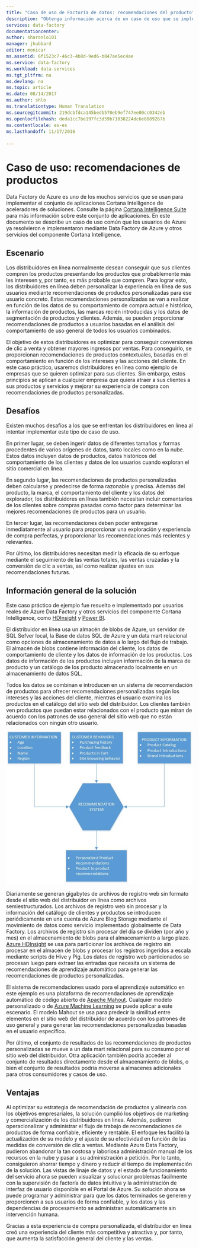 ```yaml
---
title: "Caso de uso de Factoría de datos: recomendaciones del producto"
description: "Obtenga información acerca de un caso de uso que se implementan mediante Factoría de datos de Azure junto con otros servicios."
services: data-factory
documentationcenter: 
author: sharonlo101
manager: jhubbard
editor: monicar
ms.assetid: 6f1523c7-46c3-4b8d-9ed6-b847ae5ec4ae
ms.service: data-factory
ms.workload: data-services
ms.tgt_pltfrm: na
ms.devlang: na
ms.topic: article
ms.date: 08/14/2017
ms.author: shlo
ms.translationtype: Human Translation
ms.sourcegitcommit: 219dcbfdca145bedb570eb9ef747ee00cc0342eb
ms.openlocfilehash: deda1cc7be197fc3d59b71038224dc6e8089267b
ms.contentlocale: es-es
ms.lasthandoff: 11/17/2016

---
```

# <a name="use-case---product-recommendations"></a>Caso de uso: recomendaciones de productos
Data Factory de Azure es uno de los muchos servicios que se usan para implementar el conjunto de aplicaciones Cortana Intelligence de aceleradores de soluciones.  Consulte la página [Cortana Intelligence Suite](http://www.microsoft.com/cortanaanalytics) para más información sobre este conjunto de aplicaciones. En este documento se describe un caso de uso común que los usuarios de Azure ya resolvieron e implementaron mediante Data Factory de Azure y otros servicios del componente Cortana Intelligence.

## <a name="scenario"></a>Escenario
Los distribuidores en línea normalmente desean conseguir que sus clientes compren los productos presentando los productos que probablemente más les interesen y, por tanto, es más probable que compren. Para lograr esto, los distribuidores en línea deben personalizar la experiencia en línea de sus usuarios mediante recomendaciones de productos personalizadas para ese usuario concreto. Estas recomendaciones personalizadas se van a realizar en función de los datos de su comportamiento de compra actual e histórico, la información de productos, las marcas recién introducidas y los datos de segmentación de productos y clientes.  Además, se pueden proporcionar recomendaciones de productos a usuarios basadas en el análisis del comportamiento de uso general de todos los usuarios combinados.

El objetivo de estos distribuidores es optimizar para conseguir conversiones de clic a venta y obtener mayores ingresos por ventas.  Para conseguirlo, se proporcionan recomendaciones de productos contextuales, basadas en el comportamiento en función de los intereses y las acciones del cliente. En este caso práctico, usaremos distribuidores en línea como ejemplo de empresas que se quieren optimizar para sus clientes. Sin embargo, estos principios se aplican a cualquier empresa que quiera atraer a sus clientes a sus productos y servicios y mejorar su experiencia de compra con recomendaciones de productos personalizadas.

## <a name="challenges"></a>Desafíos
Existen muchos desafíos a los que se enfrentan los distribuidores en línea al intentar implementar este tipo de caso de uso. 

En primer lugar, se deben ingerir datos de diferentes tamaños y formas procedentes de varios orígenes de datos, tanto locales como en la nube. Estos datos incluyen datos de productos, datos históricos del comportamiento de los clientes y datos de los usuarios cuando exploran el sitio comercial en línea. 

En segundo lugar, las recomendaciones de productos personalizadas deben calcularse y predecirse de forma razonable y precisa. Además del producto, la marca, el comportamiento del cliente y los datos del explorador, los distribuidores en línea también necesitan incluir comentarios de los clientes sobre compras pasadas como factor para determinar las mejores recomendaciones de productos para un usuario. 

En tercer lugar, las recomendaciones deben poder entregarse inmediatamente al usuario para proporcionar una exploración y experiencia de compra perfectas, y proporcionar las recomendaciones más recientes y relevantes. 

Por último, los distribuidores necesitan medir la eficacia de su enfoque mediante el seguimiento de las ventas totales, las ventas cruzadas y la conversión de clic a ventas, así como realizar ajustes en sus recomendaciones futuras.

## <a name="solution-overview"></a>Información general de la solución
Este caso práctico de ejemplo fue resuelto e implementado por usuarios reales de Azure Data Factory y otros servicios del componente Cortana Intelligence, como [HDInsight](https://azure.microsoft.com/services/hdinsight/) y [Power BI](https://powerbi.microsoft.com/).

El distribuidor en línea usa un almacén de blobs de Azure, un servidor de SQL Sefver local, la Base de datos SQL de Azure y un data mart relacional como opciones de almacenamiento de datos a lo largo del flujo de trabajo.  El almacén de blobs contiene información del cliente, los datos de comportamiento de cliente y los datos de información de los productos. Los datos de información de los productos incluyen información de la marca de producto y un catálogo de los producto almacenado localmente en un almacenamiento de datos SQL. 

Todos los datos se combinan e introducen en un sistema de recomendación de productos para ofrecer recomendaciones personalizadas según los intereses y las acciones del cliente, mientras el usuario examina los productos en el catálogo del sitio web del distribuidor. Los clientes también ven productos que puedan estar relacionados con el producto que miran de acuerdo con los patrones de uso general del sitio web que no están relacionados con ningún otro usuario.

![diagrama del caso de uso](./media/data-factory-product-reco-usecase/diagram-1.png)

Diariamente se generan gigabytes de archivos de registro web sin formato desde el sitio web del distribuidor en línea como archivos semiestructurados. Los archivos de registro web sin procesar y la información del catálogo de clientes y productos se introducen periódicamente en una cuenta de Azure Blog Storage mediante el movimiento de datos como servicio implementado globalmente de Data Factory. Los archivos de registro sin procesar del día se dividen (por año y mes) en el almacenamiento de blobs para el almacenamiento a largo plazo.  [Azure HDInsight](https://azure.microsoft.com/services/hdinsight/) se usa para particionar los archivos de registro sin procesar en el almacén de blobs y procesar los registros ingeridos a escala mediante scripts de Hive y Pig. Los datos de registro web particionados se procesan luego para extraer las entradas que necesita un sistema de recomendaciones de aprendizaje automático para generar las recomendaciones de productos personalizadas.

El sistema de recomendaciones usado para el aprendizaje automático en este ejemplo es una plataforma de recomendaciones de aprendizaje automático de código abierto de [Apache Mahout](http://mahout.apache.org/).  Cualquier modelo personalizado o de [Azure Machine Learning](https://azure.microsoft.com/services/machine-learning/) se puede aplicar a este escenario.  El modelo Mahout se usa para predecir la similitud entre elementos en el sitio web del distribuidor de acuerdo con los patrones de uso general y para generar las recomendaciones personalizadas basadas en el usuario específico.

Por último, el conjunto de resultados de las recomendaciones de productos personalizadas se mueve a un data mart relacional para su consumo por el sitio web del distribuidor.  Otra aplicación también podría acceder al conjunto de resultados directamente desde el almacenamiento de blobs, o bien el conjunto de resultados podría moverse a almacenes adicionales para otros consumidores y casos de uso.

## <a name="benefits"></a>Ventajas
Al optimizar su estrategia de recomendación de productos y alinearla con los objetivos empresariales, la solución cumplió los objetivos de marketing y comercialización de los distribuidores en línea. Además, pudieron operacionalizar y administrar el flujo de trabajo de recomendaciones de productos de forma confiable, eficiente y rentable. El enfoque les facilitó la actualización de su modelo y el ajuste de su efectividad en función de las medidas de conversión de clic a ventas. Mediante Azure Data Factory, pudieron abandonar la tan costosa y laboriosa administración manual de los recursos en la nube y pasar a su administración a petición. Por lo tanto, consiguieron ahorrar tiempo y dinero y reducir el tiempo de implementación de la solución. Las vistas de linaje de datos y el estado de funcionamiento del servicio ahora se pueden visualizar y solucionar problemas fácilmente con la supervisión de factoría de datos intuitiva y la administración de interfaz de usuario disponible en el Portal de Azure. Su solución ahora se puede programar y administrar para que los datos terminados se generen y proporcionen a sus usuarios de forma confiable, y los datos y las dependencias de procesamiento se administran automáticamente sin intervención humana.

Gracias a esta experiencia de compra personalizada, el distribuidor en línea creó una experiencia del cliente más competitiva y atractiva y, por tanto, que aumenta la satisfacción general del cliente y las ventas.


